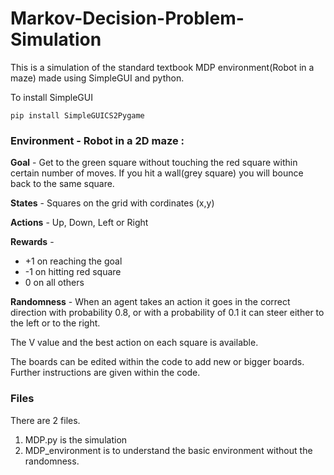 # Markov-Decision-Problem-Simulation

This is a simulation of the standard textbook MDP environment(Robot in a maze) made using SimpleGUI and python.

To install SimpleGUI 

    pip install SimpleGUICS2Pygame
    

### Environment - Robot in a 2D maze :

**Goal** - Get to the green square without touching the red square within certain number of moves. If you hit a wall(grey square) you will bounce back to the same square.

**States** - Squares on the grid with cordinates (x,y)

**Actions** - Up, Down, Left or Right 

**Rewards** - 
* +1 on reaching the goal 
* -1 on hitting red square
* 0 on all others

**Randomness** - When an agent takes an action it goes in the correct direction with probability 0.8, or with a probability of 0.1 it can steer either to the left or to the right.

The V value and the best action on each square is available.

The boards can be edited within the code to add new or bigger boards. Further instructions are given within the code.


### Files

There are 2 files.

1. MDP.py is the simulation
1. MDP_environment is to understand the basic environment without the randomness.
